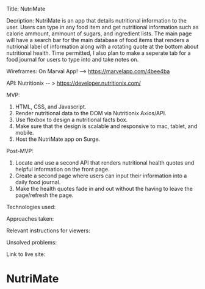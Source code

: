 <!-- Title: A working title for your app. (Feel free to have some fun with this.) -->

Title: NutriMate

<!-- Description: 4 to 5 sentences summarizing the features, functions, and goals. -->

Decription: NutriMate is an app that details nutritional information to the user. Users can type in any food item and get nutritional information such as calorie ammount, ammount of sugars, and ingredient lists. The main page will have a search bar for the main database of food items that renders a nutrional label of information along with a rotating quote at the bottom about nutritional health. Time permitted, I also plan to make a seperate tab for a food journal for users to type into and take notes on.

<!-- Wireframes: Mockups of your app on desktop, tablet, and mobile. -->

Wireframes: On Marval App! --> https://marvelapp.com/4bee4ba

<!-- API: Which API you will be using. -->

API: Nutritionix -- > https://developer.nutritionix.com/

<!-- MVP: Write out what your goals are for MVP, including the minimum, need-to-have features of your app. -->

MVP:

1. HTML, CSS, and Javascript.
2. Render nutritional data to the DOM via Nutritionix Axios/API.
3. Use flexbox to design a nutritional facts box.
4. Make sure that the design is scalable and responsive to mac, tablet, and mobile.
5. Host the NutriMate app on Surge.

<!-- Post-MVP: Write out what your goals are for post-MVP, including nice-to-have features that you would like to implement once your MVP is complete. -->

Post-MVP:

1. Locate and use a second API that renders nutritional health quotes and helpful information on the front page.
2. Create a second page where users can input their information into a daily food journal.
3. Make the health quotes fade in and out without the having to leave the page/refresh the page.


Technologies used:



Approaches taken:



Relevant instructions for viewers:



Unsolved problems:



Link to live site:

# NutriMate
